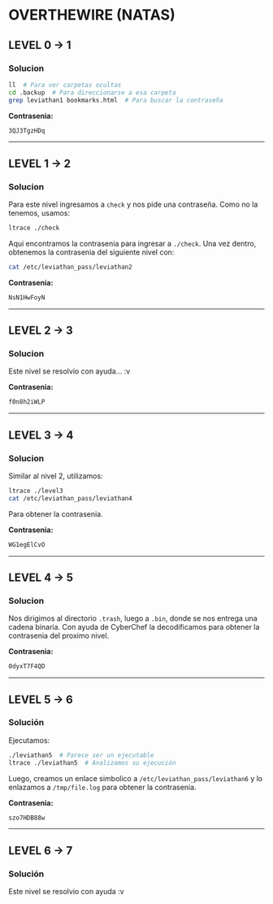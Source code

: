 # OVERTHEWIRE (NATAS)

## LEVEL 0 -> 1
### Solucion
```bash
ll  # Para ver carpetas ocultas
cd .backup  # Para direccionarse a esa carpeta
grep leviathan1 bookmarks.html  # Para buscar la contraseña
```

**Contrasenia:**
```bash
3QJ3TgzHDq
```

---
## LEVEL 1 -> 2
### Solucion

Para este nivel ingresamos a `check` y nos pide una contraseña. Como no la tenemos, usamos:
```bash
ltrace ./check
```
Aqui encontramos la contrasenia para ingresar a `./check`. Una vez dentro, obtenemos la contrasenia del siguiente nivel con:
```bash
cat /etc/leviathan_pass/leviathan2
```

**Contrasenia:**
```bash
NsN1HwFoyN
```

---
## LEVEL 2 -> 3
### Solucion

Este nivel se resolvio con ayuda... :v

**Contrasenia:**
```bash
f0n8h2iWLP
```

---
## LEVEL 3 -> 4
### Solucion

Similar al nivel 2, utilizamos:
```bash
ltrace ./level3
cat /etc/leviathan_pass/leviathan4
```
Para obtener la contrasenia.

**Contrasenia:**
```bash
WG1egElCvO
```

---
## LEVEL 4 -> 5
### Solucion

Nos dirigimos al directorio `.trash`, luego a `.bin`, donde se nos entrega una cadena binaria. Con ayuda de CyberChef la decodificamos para obtener la contrasenia del proximo nivel.

**Contrasenia:**
```bash
0dyxT7F4QD
```

---
## LEVEL 5 -> 6
### Solución

Ejecutamos:
```bash
./leviathan5  # Parece ser un ejecutable
ltrace ./leviathan5  # Analizamos su ejecución
```
Luego, creamos un enlace simbolico a `/etc/leviathan_pass/leviathan6` y lo enlazamos a `/tmp/file.log` para obtener la contrasenia.

**Contrasenia:**
```bash
szo7HDB88w
```

---
## LEVEL 6 -> 7
### Solución
Este nivel se resolvio con ayuda :v
